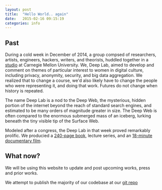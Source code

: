 ```yaml
---
layout: post
title:  "Hello World.. again"
date:   2015-02-16 09:15:19
categories: info
---
```

## Past ##

During a cold week in December of 2014, a group compsed of researchers, artists, engineers, hackers, writers, and theorists, huddled together in a [studio](http://studioforcreativeinquiry.org/projects/deep-lab) at Carnegie Mellon University. We, Deep Lab, aimed to develop and comment on themes of particular interest to women in digital culture, including privacy, anonymity, security, and big data aggregation. We realized that to change a course, we'd also likely have to change the people who were representing it, and doing that work. Futures do not change when history is repeated.

The name Deep Lab is a nod to the Deep Web, the mysterious, hidden portion of the internet beyond the reach of standard search engines, and estimated to be many orders of magnitude greater in size. The Deep Web is often compared to the enormous submerged mass of an iceberg, lurking beneath the tiny visible tip of the Surface Web.

Modeled after a congress, the Deep Lab in that week proved remarkably prolific. We producied a [240-page book](http://studioforcreativeinquiry.org/publications/deep-lab-book), lecture series, and an [18-minute documentary film](http://motherboard.vice.com/en_ca/read/the-all-women-hacker-collective-making-art-about-the-post-snowden-age). 

## What now? ##

We will be using this website to update and post upcoming works, press and prior works.

We attempt to publish the majority of our codebase at our [git repo](https://github.com/DeepLab)


